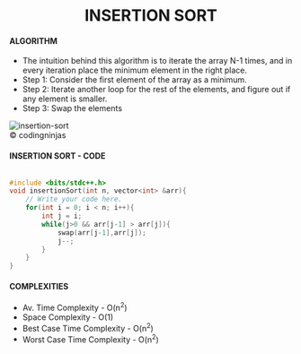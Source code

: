<h1 align="center">INSERTION SORT</h1>
<h4>ALGORITHM</h4>
<ul>
  <li>The intuition behind this algorithm is to iterate the array N-1 times, and in every iteration place the minimum element in the right place.</li>
  <li>Step 1: Consider the first element of the array as a minimum.</li>
  <li>Step 2: Iterate another loop for the rest of the elements, and figure out if any element is smaller.</li>
  <li>Step 3: Swap the elements</li>
</ul>

<img src="DSA/Images/image.png" alt="insertion-sort" border="0"></a>
<br>
&#169; codingninjas
<h4>INSERTION SORT - CODE</h4>

```cpp

#include <bits/stdc++.h> 
void insertionSort(int n, vector<int> &arr){
    // Write your code here.
    for(int i = 0; i < n; i++){
        int j = i;
        while(j>0 && arr[j-1] > arr[j]){
            swap(arr[j-1],arr[j]);
            j--;
        }
    }
}

```

<h4>COMPLEXITIES</h4>
<ul>
  <li>Av. Time Complexity - O(n<sup>2</sup>)</li>
  <li>Space Complexity - O(1)</li>
  <li>Best Case Time Complexity - O(n<sup>2</sup>)</li>
  <li>Worst Case Time Complexity - O(n<sup>2</sup>)</li>
</ul>
